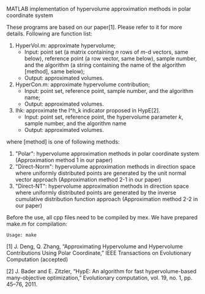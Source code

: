 MATLAB implementation of hypervolume approximation methods in polar coordinate system
	
These programs are based on our paper[1]. Please refer to it for more details.
Following are function list:
	
1. HyperVol.m: approximate hypervolume;
	- Input: point set (a matrix containing $n$ rows of $m$-d vectors, same below), 
		reference point (a row vector, same below), sample number,
		and the algorithm (a string containing the name of the algorithm [method], same below);
	- Output: approximated volumes.
2. HyperCon.m: approximate hypervolume contribution;
	- Input: point set, reference point, sample number, and the algorithm name;
	- Output: approximated volumes.
3. Ihk: approximate the I^h_k indicator proposed in HypE[2]. 
	- Input: point set, reference point, the hypervolume parameter $k$, sample number, 
     		and the algorithm name
	- Output: approximated volumes.
	
where [method] is one of following methods:
1. "Polar": hypervolume approximation methods in polar coordinate system (Approximation method 1
			in our paper)
2. "Direct-Norm": hypervolume approximation methods in direction space where uniformly distributed 
			points are generated by the unit normal vector approach 
			(Approximation method 2-1 in our paper)
3. "Direct-NT": hypervolume approximation methods in direction space where uniformly distributed 
			points are generated by the inverse cumulative distribution function approach 
			(Approximation method 2-2 in our paper)
			
			
Before the use, all cpp files need to be compiled by mex. We have prepared make.m for compilation:

	Usage: make
	
[1] J. Deng, Q. Zhang, “Approximating Hypervolume and Hypervolume Contributions Using Polar Coordinate,”
IEEE Transactions on Evolutionary Computation (accepted)

[2] J. Bader and E. Zitzler, “HypE: An algorithm for fast hypervolume-based many-objective optimization,”
Evolutionary computation, vol. 19, no. 1, pp. 45–76, 2011.
